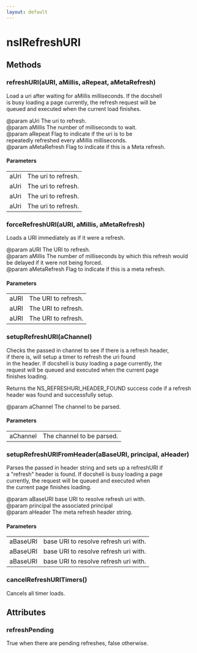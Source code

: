 ```yaml
---
layout: default
---
```


# nsIRefreshURI #

## Methods ##

### refreshURI(aURI, aMillis, aRepeat, aMetaRefresh) ###
  
Load a uri after waiting for aMillis milliseconds. If the docshell  
is busy loading a page currently, the refresh request will be  
queued and executed when the current load finishes.   
  
@param aUri The uri to refresh.  
@param aMillis The number of milliseconds to wait.  
@param aRepeat Flag to indicate if the uri is to be   
               repeatedly refreshed every aMillis milliseconds.  
@param aMetaRefresh Flag to indicate if this is a Meta refresh.  
  

#### Parameters ####

<table>

<tr>
<td>aUri</td>
<td>The uri to refresh.  
</td>
</tr>

<tr>
<td>aUri</td>
<td>The uri to refresh.  
</td>
</tr>

<tr>
<td>aUri</td>
<td>The uri to refresh.  
</td>
</tr>

<tr>
<td>aUri</td>
<td>The uri to refresh.  
</td>
</tr>

</table>

### forceRefreshURI(aURI, aMillis, aMetaRefresh) ###
  
Loads a URI immediately as if it were a refresh.  
  
@param aURI The URI to refresh.  
@param aMillis The number of milliseconds by which this refresh would  
               be delayed if it were not being forced.  
@param aMetaRefresh Flag to indicate if this is a meta refresh.  
  

#### Parameters ####

<table>

<tr>
<td>aURI</td>
<td>The URI to refresh.  
</td>
</tr>

<tr>
<td>aURI</td>
<td>The URI to refresh.  
</td>
</tr>

<tr>
<td>aURI</td>
<td>The URI to refresh.  
</td>
</tr>

</table>

### setupRefreshURI(aChannel) ###
  
Checks the passed in channel to see if there is a refresh header,   
if there is, will setup a timer to refresh the uri found  
in the header. If docshell is busy loading a page currently, the  
request will be queued and executed when the current page   
finishes loading.   
  
Returns the NS_REFRESHURI_HEADER_FOUND success code if a refresh  
header was found and successfully setup.  
  
@param aChannel The channel to be parsed.   
  

#### Parameters ####

<table>

<tr>
<td>aChannel</td>
<td>The channel to be parsed.   
</td>
</tr>

</table>

### setupRefreshURIFromHeader(aBaseURI, principal, aHeader) ###
  
Parses the passed in header string and sets up a refreshURI if  
a "refresh" header is found. If docshell is busy loading a page   
currently, the request will be queued and executed when   
the current page finishes loading.   
  
@param aBaseURI base URI to resolve refresh uri with.  
@param principal the associated principal  
@param aHeader  The meta refresh header string.  
  

#### Parameters ####

<table>

<tr>
<td>aBaseURI</td>
<td>base URI to resolve refresh uri with.  
</td>
</tr>

<tr>
<td>aBaseURI</td>
<td>base URI to resolve refresh uri with.  
</td>
</tr>

<tr>
<td>aBaseURI</td>
<td>base URI to resolve refresh uri with.  
</td>
</tr>

</table>

### cancelRefreshURITimers() ###
  
Cancels all timer loads.  
  

## Attributes ##

### refreshPending ###
  
True when there are pending refreshes, false otherwise.  
  
